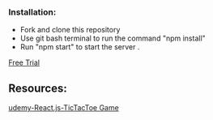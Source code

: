 ### Installation:
* Fork and clone this repository
* Use git bash terminal to run the command "npm install" 
* Run "npm start" to start the server .

[Free Trial](http://localhost:3000)
## Resources:
<a href="https://www.udemy.com/share/101yrAAEIYeFhWRnw=/">udemy-React.js-TicTacToe Game</a>